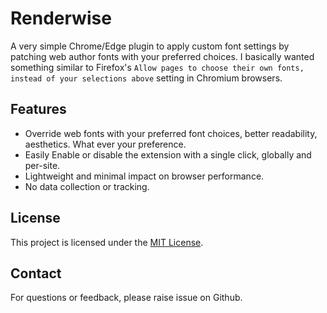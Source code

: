 # Renderwise

A very simple Chrome/Edge plugin to apply custom font settings by patching web author fonts with your preferred choices.
I basically wanted something similar to Firefox's `Allow pages to choose their own fonts, instead of your selections above` setting in Chromium browsers.

## Features
- Override web fonts with your preferred font choices, better readability, aesthetics. What ever your preference.
- Easily Enable or disable the extension with a single click, globally and per-site.
- Lightweight and minimal impact on browser performance.
- No data collection or tracking.

## License

This project is licensed under the [MIT License](LICENSE).

## Contact

For questions or feedback, please raise issue on Github.
